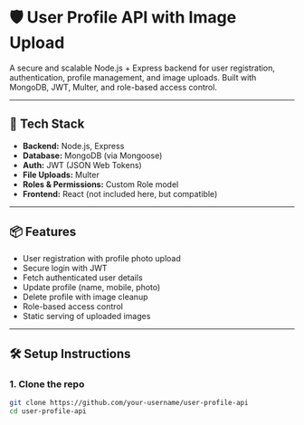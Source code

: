 # 🛡️ User Profile API with Image Upload

A secure and scalable Node.js + Express backend for user registration, authentication, profile management, and image uploads. Built with MongoDB, JWT, Multer, and role-based access control.

---

## 🚀 Tech Stack

- **Backend:** Node.js, Express
- **Database:** MongoDB (via Mongoose)
- **Auth:** JWT (JSON Web Tokens)
- **File Uploads:** Multer
- **Roles & Permissions:** Custom Role model
- **Frontend:** React (not included here, but compatible)

---

## 📦 Features

- User registration with profile photo upload
- Secure login with JWT
- Fetch authenticated user details
- Update profile (name, mobile, photo)
- Delete profile with image cleanup
- Role-based access control
- Static serving of uploaded images

---

## 🛠️ Setup Instructions

### 1. Clone the repo

```bash
git clone https://github.com/your-username/user-profile-api
cd user-profile-api
